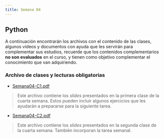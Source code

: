 ```yaml
---
title: Semana 04
---
```

## Python

A continuación encontrarán los archivos con el contenido de las clases, algunos videos y documentos con ayuda que les servirán para complementar sus estudios, recuerde que los contenidos complementarios **no son evaluados** en el curso, y tienen como objetivo complementar el conocimiento que van adquiriendo.

### Archivo de clases y lecturas obligatorias


* [Semana04-C1.pdf](/lectures/Semana04-C1.pdf)
> Este archivo contiene los *slides* presentados en la primera clase de la cuarta semana. Estos pueden incluir algunos ejercicios que les ayudarán a prepararse para la siguiente tarea.

* [Semana04-C2.pdf](/lectures/Semana04-C2.pdf)
> Este archivo contiene los *slides* presentados en la segunda clase de la cuarta semana. También incorporan la tarea semanal.

